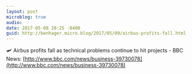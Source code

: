 ```yaml
---
layout: post
microblog: true
audio: 
date: 2017-05-08 20:25 -0400
guid: http://benhager.micro.blog/2017/05/09/airbus-profits-fall.html
---
```

🛩 Airbus profits fall as technical problems continue to hit projects - BBC News: [http://www.bbc.com/news/business-39730078](http://www.bbc.com/news/business-39730078)
